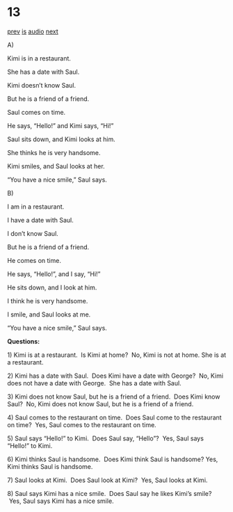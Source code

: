 # 13

[prev](../en/story_12.md)
[is](../is/story_13.md)
[audio](../audio/story_13.mp3)
[next](../en/story_14.md)

A\)

Kimi is in a restaurant.

She has a date with Saul.

Kimi doesn’t know Saul.

But he is a friend of a friend.

Saul comes on time.

He says, “Hello!” and Kimi says, “Hi!”

Saul sits down, and Kimi looks at him.

She thinks he is very handsome.

Kimi smiles, and Saul looks at her.

“You have a nice smile,” Saul says.

B\)

I am in a restaurant.

I have a date with Saul.

I don’t know Saul.

But he is a friend of a friend.

He comes on time.

He says, “Hello!”, and I say, “Hi!”

He sits down, and I look at him.

I think he is very handsome.

I smile, and Saul looks at me.

“You have a nice smile,” Saul says.

**Questions:**

1\) Kimi is at a restaurant.  Is Kimi at home?  No, Kimi is not at home.
She is at a restaurant.

2\) Kimi has a date with Saul.  Does Kimi have a date with George?  No,
Kimi does not have a date with George.  She has a date with Saul.

3\) Kimi does not know Saul, but he is a friend of a friend.  Does Kimi
know Saul?  No, Kimi does not know Saul, but he is a friend of a friend.

4\) Saul comes to the restaurant on time.  Does Saul come to the
restaurant on time?  Yes, Saul comes to the restaurant on time.

5\) Saul says “Hello!” to Kimi.  Does Saul say, “Hello”?  Yes, Saul says
“Hello!” to Kimi.

6\) Kimi thinks Saul is handsome.  Does Kimi think Saul is handsome?
Yes, Kimi thinks Saul is handsome.

7\) Saul looks at Kimi.  Does Saul look at Kimi?  Yes, Saul looks at
Kimi.

8\) Saul says Kimi has a nice smile.  Does Saul say he likes Kimi’s
smile?  Yes, Saul says Kimi has a nice smile.
